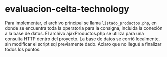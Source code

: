 # evaluacion-celta-technology
Para implementar, el archivo principal se llama `listado_productos.php`, en donde se encuentra toda la operatoria para la consigna, incluida la conexión a la base de datos.
El archivo ajaxProductos.php se utiliza para una consulta HTTP dentro del proyecto.
La base de datos se corrió localmente, sin modificar el script sql previamente dado.
Aclaro que no llegué a finalizar todos los puntos.
